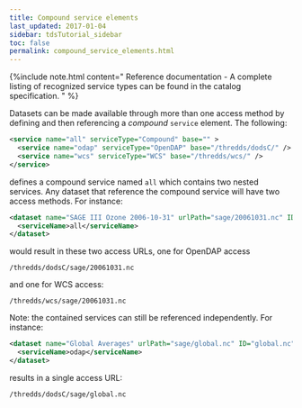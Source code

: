 ```yaml
---
title: Compound service elements
last_updated: 2017-01-04 
sidebar: tdsTutorial_sidebar
toc: false
permalink: compound_service_elements.html
---
```


{%include note.html content="
Reference documentation - A complete listing of recognized service types can be found in the catalog specification.
" %}

Datasets can be made available through more than one access method by defining and then referencing a _compound_ `service` element. The following:

~~~xml
<service name="all" serviceType="Compound" base="" >
  <service name="odap" serviceType="OpenDAP" base="/thredds/dodsC/" />
  <service name="wcs" serviceType="WCS" base="/thredds/wcs/" />
</service>
~~~

defines a compound service named `all` which contains two nested services.
Any dataset that reference the compound service will have two access methods. For instance:

~~~xml
<dataset name="SAGE III Ozone 2006-10-31" urlPath="sage/20061031.nc" ID="20061031.nc">
  <serviceName>all</serviceName>
</dataset>
~~~

would result in these two access URLs, one for OpenDAP access 

`/thredds/dodsC/sage/20061031.nc`

and one for WCS access:

`/thredds/wcs/sage/20061031.nc`

Note: the contained services can still be referenced independently.
For instance:

~~~xml
<dataset name="Global Averages" urlPath="sage/global.nc" ID="global.nc">
  <serviceName>odap</serviceName>
</dataset>
~~~

results in a single access URL:

`/thredds/dodsC/sage/global.nc`
